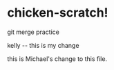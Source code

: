 # chicken-scratch!
git merge practice


kelly --  this is my change


this is Michael's change to this file.


